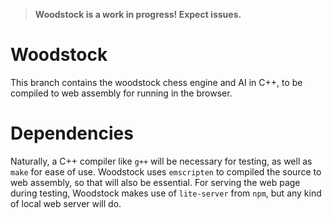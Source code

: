 > **Woodstock is a work in progress! Expect issues.**

# Woodstock
This branch contains the woodstock chess engine and AI in C++, to be compiled to web assembly for running in the browser.

# Dependencies
Naturally, a C++ compiler like `g++` will be necessary for testing, as well as `make` for ease of use. Woodstock uses `emscripten` to compiled the source to web assembly, so that will also be essential. For serving the web page during testing, Woodstock makes use of `lite-server` from `npm`, but any kind of local web server will do.